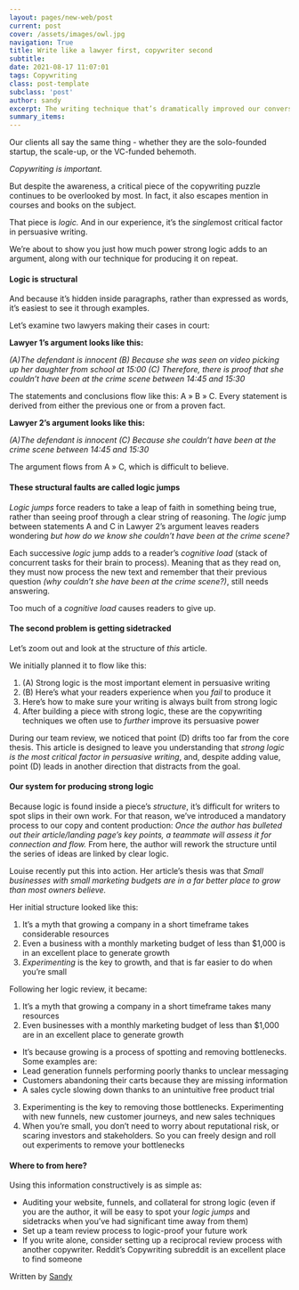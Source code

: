```yaml
---
layout: pages/new-web/post
current: post
cover: /assets/images/owl.jpg
navigation: True
title: Write like a lawyer first, copywriter second
subtitle:
date: 2021-08-17 11:07:01
tags: Copywriting
class: post-template
subclass: 'post'
author: sandy
excerpt: The writing technique that’s dramatically improved our conversions
summary_items:
---
```


Our clients all say the same thing - whether they are the solo-founded startup, the scale-up, or the VC-funded behemoth.

*Copywriting is important.*

But despite the awareness, a critical piece of the copywriting puzzle continues to be overlooked by most. In fact, it also escapes mention in courses and books on the subject.

That piece is *logic.* And in our experience, it’s the *single*most critical factor in persuasive writing.

We’re about to show you just how much power strong logic adds to an argument, along with our technique for producing it on repeat.

#### **Logic is structural**

And because it’s hidden inside paragraphs, rather than expressed as words, it’s easiest to see it through examples.

Let’s examine two lawyers making their cases in court:

**Lawyer 1’s argument looks like this:**

*(A)The defendant is innocent (B) Because she was seen on video picking up her daughter from school at 15:00 (C) Therefore, there is proof that she couldn’t have been at the crime scene between 14:45 and 15:30*

The statements and conclusions flow like this: A » B » C. Every statement is derived from either the previous one or from a proven fact.

**Lawyer 2’s argument looks like this:**
 
*(A)The defendant is innocent (C) Because she couldn’t have been at the crime scene between 14:45 and 15:30*

The argument flows from A » C, which is difficult to believe.

#### **These structural faults are called logic jumps**

*Logic jumps* force readers to take a leap of faith in something being true, rather than seeing proof through a clear string of reasoning. The *logic* jump between statements A and C in Lawyer 2’s argument leaves readers wondering *but how do we know she couldn’t have been at the crime scene?*

Each successive *logic* jump adds to a reader’s *cognitive load* (stack of concurrent tasks for their brain to process). Meaning that as they read on, they must now process the new text and remember that their previous question *(why couldn’t she have been at the crime scene?)*, still needs answering.

Too much of a *cognitive load* causes readers to give up.

#### **The second problem is getting sidetracked**

Let’s zoom out and look at the structure of *this* article.

We initially planned it to flow like this:

1. (A) Strong logic is the most important element in persuasive writing
2. (B) Here’s what your readers experience when you *fail* to produce it
3. Here’s how to make sure your writing is always built from strong logic
4. After building a piece with strong logic, these are the copywriting techniques we often use to *further* improve its persuasive power

During our team review, we noticed that point (D) drifts too far from the core thesis. This article is designed to leave you understanding that *strong logic is the most critical factor in persuasive writing*, and, despite adding value, point (D) leads in another direction that distracts from the goal.

#### **Our system for producing strong logic**

Because logic is found inside a piece’s *structure*, it’s difficult for writers to spot slips in their own work. For that reason, we’ve introduced a mandatory process to our copy and content production: *Once the author has bulleted out their article/landing page’s key points, a teammate will assess it for connection and flow.* From here, the author will rework the structure until the series of ideas are linked by clear logic.

Louise recently put this into action. Her article’s thesis was that *Small businesses with small marketing budgets are in a far better place to grow than most owners believe.*

Her initial structure looked like this:

1. It’s a myth that growing a company in a short timeframe takes considerable resources
2. Even a business with a monthly marketing budget of less than $1,000 is in an excellent place to generate growth
3. *Experimenting* is the key to growth, and that is far easier to do when you’re small

Following her logic review, it became:

1. It’s a myth that growing a company in a short timeframe takes many resources
2. Even businesses with a monthly marketing budget of less than $1,000 are in an excellent place to generate growth
- It’s because growing is a process of spotting and removing bottlenecks. Some examples are: 
- Lead generation funnels performing poorly thanks to unclear messaging
- Customers abandoning their carts because they are missing information
- A sales cycle slowing down thanks to an unintuitive free product trial
3. Experimenting is the key to removing those bottlenecks. Experimenting with new funnels, new customer journeys, and new sales techniques
4. When you’re small, you don’t need to worry about reputational risk, or scaring investors and stakeholders. So you can freely design and roll out experiments to remove your bottlenecks

#### **Where to from here?**
Using this information constructively is as simple as:

- Auditing your website, funnels, and collateral for strong logic (even if you are the author, it will be easy to spot your *logic jumps* and sidetracks when you’ve had significant time away from them)
- Set up a team review process to logic-proof your future work
- If you write alone, consider setting up a reciprocal review process with another copywriter. Reddit’s Copywriting subreddit is an excellent place to find someone

Written by [Sandy](https://www.linkedin.com/in/sandy-radburnd/)